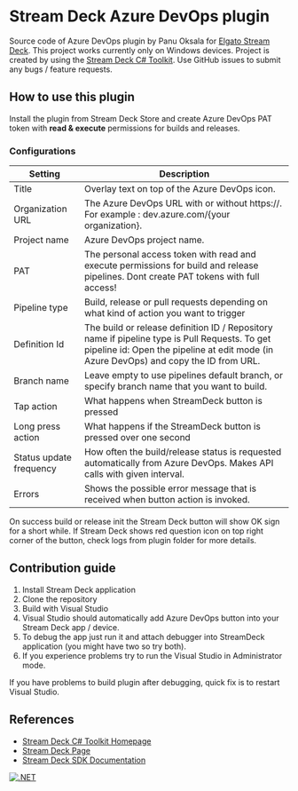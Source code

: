 # Stream Deck Azure DevOps plugin

Source code of Azure DevOps plugin by Panu Oksala for [Elgato Stream Deck][Stream Deck]. This project works currently only on Windows devices.
Project is created by using the [Stream Deck C# Toolkit][Stream Deck C# Toolkit Homepage].
Use GitHub issues to submit any bugs / feature requests.

## How to use this plugin

Install the plugin from Stream Deck Store and create Azure DevOps PAT token with **read & execute** permissions for builds and releases.

### Configurations

| Setting                   | Description|
|---------------------------|------------|
| Title                     |Overlay text on top of the Azure DevOps icon.|
| Organization URL          |The Azure DevOps URL with or without https://. For example : dev.azure.com/{your organization}.|
| Project name              |Azure DevOps project name.|
| PAT                       |The personal access token with read and execute permissions for build and release pipelines. Dont create PAT tokens with full access!|
| Pipeline type             |Build, release or pull requests depending on what kind of action you want to trigger|
| Definition Id             |The build or release definition ID / Repository name if pipeline type is Pull Requests. To get pipeline id: Open the pipeline at edit mode (in Azure DevOps) and copy the ID from URL.|
| Branch name               |Leave empty to use pipelines default branch, or specify branch name that you want to build.|
| Tap action                |What happens when StreamDeck button is pressed|
| Long press action         |What happens if the StreamDeck button is pressed over one second|
| Status update frequency   |How often the build/release status is requested automatically from Azure DevOps. Makes API calls with given interval.|
| Errors                    |Shows the possible error message that is received when button action is invoked.|

On success build or release init the Stream Deck button will show OK sign for a short while.
If Stream Deck shows red question icon on top right corner of the button, check logs from plugin folder for more details.

## Contribution guide

1. Install Stream Deck application
2. Clone the repository
3. Build with Visual Studio
4. Visual Studio should automatically add Azure DevOps button into your Stream Deck app / device.
5. To debug the app just run it and attach debugger into StreamDeck application (you might have two so try both).
6. If you experience problems try to run the Visual Studio in Administrator mode.

If you have problems to build plugin after debugging, quick fix is to restart Visual Studio.


## References

* [Stream Deck C# Toolkit Homepage](https://github.com/FritzAndFriends/StreamDeckToolkit)
* [Stream Deck Page][Stream Deck]
* [Stream Deck SDK Documentation][Stream Deck SDK]

<!-- References -->
[Stream Deck]: https://www.elgato.com/en/gaming/stream-deck "Elgato's Stream Deck landing page for the hardware, software, and SDK"
[Stream Deck C# Toolkit Homepage]: https://github.com/FritzAndFriends/StreamDeckToolkit "C# Stream Deck library"
[Stream Deck software]: https://www.elgato.com/gaming/downloads "Download the Stream Deck software"
[Stream Deck SDK]: https://developer.elgato.com/documentation/stream-deck "Elgato's online SDK documentation"
[Style Guide]: https://developer.elgato.com/documentation/stream-deck/sdk/style-guide/ "The Stream Deck SDK Style Guide"
[Manifest file]: https://developer.elgato.com/documentation/stream-deck/sdk/manifest "Definition of elements in the manifest.json file"


[![.NET](https://github.com/panuoksala/streamdeck-azuredevops-plugin/actions/workflows/dotnet.yml/badge.svg?branch=master)](https://github.com/panuoksala/streamdeck-azuredevops-plugin/actions/workflows/dotnet.yml)
